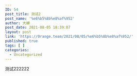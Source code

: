 ```yaml
---
ID: 54
post_title: 测试2
post_name: '%e6%b5%8b%e8%af%952'
author: 大蝉
post_date: 2021-08-05 18:39:07
layout: post
link: 'https://0range.team/2021/08/05/%e6%b5%8b%e8%af%952/'
published: true
tags: [ ]
categories:
  - Uncategorized
---
```

<p>测试222222</p>